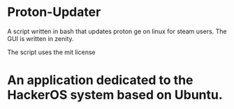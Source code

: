 # Proton-Updater
A script written in bash that updates proton ge on linux for steam users. The GUI is written in zenity.

The script uses the mit license

# An application dedicated to the HackerOS system based on Ubuntu.
